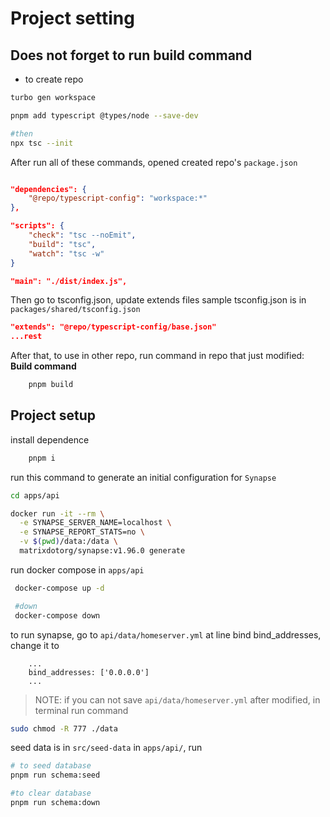 # Project setting

## Does not forget to run build command

- to create repo

```bash
turbo gen workspace
```

```bash
pnpm add typescript @types/node --save-dev

#then
npx tsc --init
```

After run all of these commands, opened created repo's `package.json`

```JSON

"dependencies": {
    "@repo/typescript-config": "workspace:*"
},

"scripts": {
    "check": "tsc --noEmit",
    "build": "tsc",
    "watch": "tsc -w"
}

"main": "./dist/index.js",

```

Then go to tsconfig.json, update extends files
sample tsconfig.json is in `packages/shared/tsconfig.json`

```json
"extends": "@repo/typescript-config/base.json"
...rest
```

After that, to use in other repo, run command in repo that just modified:
**Build command**

```bash
    pnpm build
```

## Project setup

install dependence

```bash
    pnpm i
```

run this command to generate an initial configuration for `Synapse`

```bash
cd apps/api

docker run -it --rm \
  -e SYNAPSE_SERVER_NAME=localhost \
  -e SYNAPSE_REPORT_STATS=no \
  -v $(pwd)/data:/data \
  matrixdotorg/synapse:v1.96.0 generate
```

run docker compose in `apps/api`

```bash
 docker-compose up -d

 #down
 docker-compose down
```

to run synapse, go to `api/data/homeserver.yml`
at line bind bind_addresses, change it to

```
    ...
    bind_addresses: ['0.0.0.0']
    ...
```

> NOTE: if you can not save `api/data/homeserver.yml` after modified, in terminal run command

```bash
sudo chmod -R 777 ./data
```

seed data is in `src/seed-data`
in `apps/api/`, run

```bash
# to seed database
pnpm run schema:seed

#to clear database
pnpm run schema:down
```
